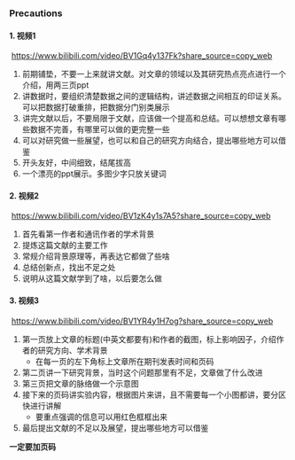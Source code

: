 ### Precautions

#### 1. 视频1

​	https://www.bilibili.com/video/BV1Gq4y137Fk?share_source=copy_web

1. 前期铺垫，不要一上来就讲文献。对文章的领域以及其研究热点亮点进行一个介绍，用两三页ppt
2. 讲数据时，要组织清楚数据之间的逻辑结构，讲述数据之间相互的印证关系。可以把数据打破重排，把数据分门别类展示
3. 讲完文献以后，不要局限于文献，应该做一个提高和总结。可以想想文章有哪些数据不完善，有哪里可以做的更完整一些
4. 可以对研究做一些展望，也可以和自己的研究方向结合，提出哪些地方可以借鉴
5. 开头友好，中间细致，结尾拔高
6. 一个漂亮的ppt展示。多图少字只放关键词

#### 2. 视频2

​	https://www.bilibili.com/video/BV1zK4y1s7A5?share_source=copy_web

1. 首先看第一作者和通讯作者的学术背景
2. 提炼这篇文献的主要工作
3. 常规介绍背景原理等，再表达它都做了些啥
4. 总结创新点，找出不足之处
5. 说明从这篇文献学到了啥，以后要怎么做

#### 3. 视频3

​	https://www.bilibili.com/video/BV1YR4y1H7og?share_source=copy_web

1. 第一页放上文章的标题(中英文都要有)和作者的截图，标上影响因子，介绍作者的研究方向、学术背景
   - 在每一页的左下角标上文章所在期刊发表时间和页码
2. 第二页讲一下研究背景，当时这个问题那里有不足，文章做了什么改进
3. 第三页把文章的脉络做一个示意图
3. 接下来的页码讲实验内容，根据图片来讲，且不需要每一个小图都讲，要分区快进行讲解
   - 要重点强调的信息可以用红色框框出来
5. 最后提出文献的不足以及展望，提出哪些地方可以借鉴

**一定要加页码**